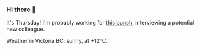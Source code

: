 ### Hi there :wave:

It's Thursday! I'm probably working for [this bunch](https://github.com/kohofinancial), interviewing a potential new colleague.

Weather in Victoria BC: sunny, at +12°C.
